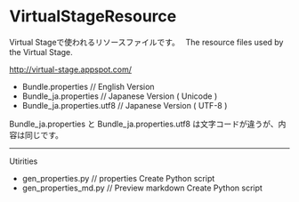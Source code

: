 VirtualStageResource
====================

Virtual Stageで使われるリソースファイルです。　
The resource files used by the Virtual Stage.

 http://virtual-stage.appspot.com/

 - Bundle.properties // English Version
 - Bundle_ja.properties // Japanese Version ( Unicode )
 - Bundle_ja.properties.utf8 // Japanese Version ( UTF-8 )
 
Bundle_ja.properties と Bundle_ja.properties.utf8 は文字コードが違うが、内容は同じです。
 
------------------------------------
 Utirities
 
 - gen_properties.py // properties Create Python script
 - gen_properties_md.py // Preview markdown Create Python script
